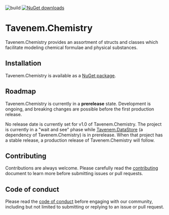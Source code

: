 ![build](https://img.shields.io/github/workflow/status/Tavenem/Chemistry/publish/main) [![NuGet downloads](https://img.shields.io/nuget/dt/Tavenem.Chemistry)](https://www.nuget.org/packages/Tavenem.Chemistry/)

Tavenem.Chemistry
==

Tavenem.Chemistry provides an assortment of structs and classes which facilitate modeling chemical
formulae and physical substances.

## Installation

Tavenem.Chemistry is available as a [NuGet package](https://www.nuget.org/packages/Tavenem.Chemistry/).

## Roadmap

Tavenem.Chemistry is currently in a **prerelease** state. Development is ongoing, and breaking
changes are possible before the first production release.

No release date is currently set for v1.0 of Tavenem.Chemistry. The project is currently in a "wait
and see" phase while [Tavenem.DataStore](https://github.com/Tavenem/DataStore) (a dependency of
Tavenem.Chemistry) is in prerelease. When that project has a stable release, a production release of
Tavenem.Chemistry will follow.

## Contributing

Contributions are always welcome. Please carefully read the [contributing](docs/CONTRIBUTING.md) document to learn more before submitting issues or pull requests.

## Code of conduct

Please read the [code of conduct](docs/CODE_OF_CONDUCT.md) before engaging with our community, including but not limited to submitting or replying to an issue or pull request.